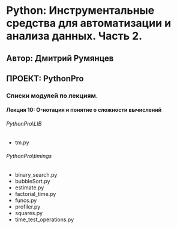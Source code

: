 # Python: Инструментальные средства для автоматизации и анализа данных. Часть 2.
## Автор: Дмитрий Румянцев 
## ПРОЕКТ: PythonPro
### Списки модулей по лекциям.
#### Лекция 10: O-нотация и понятие о сложности вычислений
###### PythonPro\LIB
* tm.py
###### PythonPro\timings
* binary_search.py
* bubbleSort.py
* estimate.py
* factorial_time.py
* funcs.py
* profiler.py
* squares.py
* time_test_operations.py

